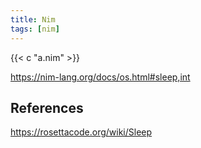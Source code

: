 ```yaml
---
title: Nim
tags: [nim]
---
```


{{< c "a.nim" >}}

<https://nim-lang.org/docs/os.html#sleep,int>

## References

<https://rosettacode.org/wiki/Sleep>
